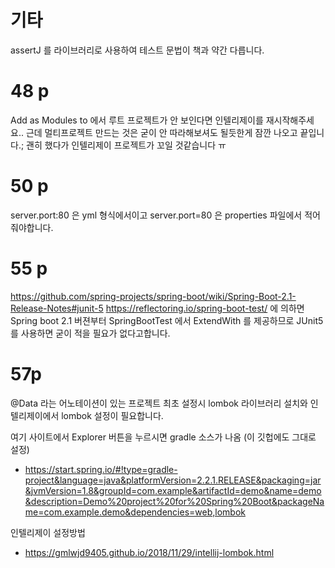 # 기타
assertJ 를 라이브러리로 사용하여 테스트 문법이 책과 약간 다릅니다. 


# 48 p
Add as Modules to 에서 루트 프로젝트가 안 보인다면 인텔리제이를 재시작해주세요..
근데 멀티프로젝트 만드는 것은 굳이 안 따라해보셔도 될듯한게 잠깐 나오고 끝입니다.;
괜히 했다가 인텔리제이 프로젝트가 꼬일 것같습니다 ㅠ 

# 50 p
server.port:80 은 yml 형식에서이고
server.port=80 은 properties 파일에서 적어줘야합니다.

# 55 p 

https://github.com/spring-projects/spring-boot/wiki/Spring-Boot-2.1-Release-Notes#junit-5
https://reflectoring.io/spring-boot-test/
에 의하면 Spring boot 2.1 버젼부터 SpringBootTest 에서 ExtendWith 를 제공하므로 JUnit5를 사용하면 굳이 적을 필요가 없다고합니다.
 
# 57p
@Data 라는 어노테이션이 있는 프로젝트 최초 설정시 lombok 라이브러리 설치와
인텔리제이에서 lombok 설정이 필요합니다.

여기 사이트에서 Explorer 버튼을 누르시면 gradle 소스가 나옴 (이 깃헙에도 그대로 설정)
- https://start.spring.io/#!type=gradle-project&language=java&platformVersion=2.2.1.RELEASE&packaging=jar&jvmVersion=1.8&groupId=com.example&artifactId=demo&name=demo&description=Demo%20project%20for%20Spring%20Boot&packageName=com.example.demo&dependencies=web,lombok

인텔리제이 설정방법
- https://gmlwjd9405.github.io/2018/11/29/intellij-lombok.html

